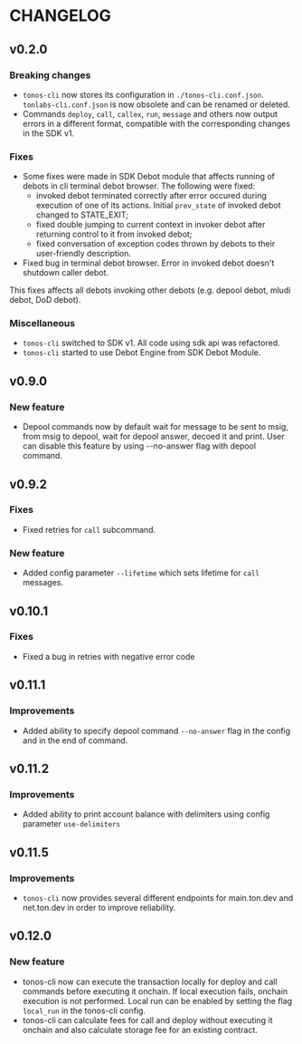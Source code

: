 # CHANGELOG

## v0.2.0

### Breaking changes
- `tonos-cli` now stores its configuration in `./tonos-cli.conf.json`. `tonlabs-cli.conf.json` is now obsolete and can be renamed or deleted.
- Commands `deploy`, `call`, `callex`, `run`, `message` and others now output errors in a different format, compatible with the corresponding changes in the SDK v1.

### Fixes

- Some fixes were made in SDK Debot module that affects running of debots in cli terminal debot browser. The following were fixed:
    - invoked debot terminated correctly after error occured during
    execution of one of its actions. Initial `prev_state` of invoked debot changed to STATE_EXIT;
    - fixed double jumping to current context in invoker debot after
    returning control to it from invoked debot;
    - fixed conversation of exception codes thrown by debots to their user-friendly description.
- Fixed bug in terminal debot browser. Error in invoked debot doesn't shutdown caller debot. 
    
This fixes affects all debots invoking other debots (e.g. depool debot, mludi debot, DoD debot).

### Miscellaneous
- `tonos-cli` switched to SDK v1. All code using sdk api was refactored.
- `tonos-cli` started to use Debot Engine from SDK Debot Module.

## v0.9.0

### New feature
- Depool commands now by default wait for message to be sent to msig, from msig to depool, wait for depool
  answer, decoed it and print. User can disable this feature by using --no-answer flag with depool command.
  
## v0.9.2

### Fixes
- Fixed retries for `call` subcommand.

### New feature
- Added config parameter `--lifetime` which sets lifetime for `call` messages.

## v0.10.1

### Fixes
- Fixed a bug in retries with negative error code

## v0.11.1

### Improvements
- Added ability to specify depool command `--no-answer` flag in the config and in the
  end of command.
  
## v0.11.2

### Improvements
- Added ability to print account balance with delimiters using config parameter `use-delimiters`

## v0.11.5

### Improvements
- `tonos-cli` now provides several different endpoints for main.ton.dev and net.ton.dev in order to improve reliability.

## v0.12.0

### New feature
- tonos-cli now can execute the transaction locally for deploy and call commands before executing
  it onchain. If local execution fails, onchain execution is not performed. Local run can be
  enabled by setting the flag `local_run` in the tonos-cli config.
- tonos-cli can calculate fees for call and deploy without executing it onchain and also calculate
  storage fee for an existing contract.
